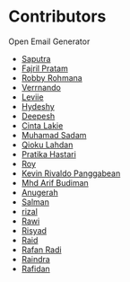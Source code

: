 # Contributors

<!-- prettier-ignore-start -->
Open Email Generator

- [Saputra](https://github.com/Svz1404)
- [Fajril Pratam](https://github.com/gabutteam18)
- [Robby Rohmana](https://github.com/gabutteam3a)
- [Verrnando](https://github.com/gabutteam3b)
- [Leviie](https://github.com/leviakeer212)
- [Hydeshy](https://github.com/ganutteam1)
- [Deepesh](https://github.com/dikshansh17)
- [Cinta Lakie](https://github.com/ganutteam2)
- [Muhamad Sadam](https://github.com/fajarmuhre)
- [Qioku Lahdan](https://github.com/ganutteam3)
- [Pratika Hastari](https://github.com/ganutteam4)
- [Roy](https://github.com/ehroy)
- [Kevin Rivaldo Panggabean](https://github.com/krpauto)
- [Mhd Arif Budiman](https://github.com/guebanget0)
- [Anugerah](https://github.com/syncos77)
- [Salman](https://github.com/salfar17)
- [rizal](https://github.com/rizalriyad3)
- [Rawi](https://github.com/Rawiraihan82)
- [Risyad](https://github.com/Risyadreza162) 
- [Raid](https://github.com/raidriyan1)
- [Rafan Radi](https://github.com/rafanradi8)
- [Raindra](https://github.com/raindra98)
- [Rafidan](https://github.com/rafifrafidan)

<!-- prettier-ignore-end -->
